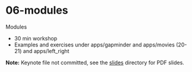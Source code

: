 # 06-modules

Modules

- 30 min workshop
- Examples and exercises under apps/gapminder and apps/movies (20-21) and apps/left_right

**Note:** Keynote file not committed, see the [slides](/slides) directory for PDF slides.